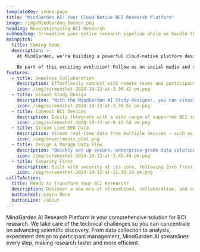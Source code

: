 ```yaml
---
templateKey: index-page
title: "MindGarden AI: Your Cloud-Native BCI Research Platform"
image: /img/MindGarden_Banner.png
heading: Revolutionizing BCI Research
subheading: Streamline your entire research pipeline while we handle the complexity
mainpitch:
  title: Coming Soon
  description: >-
    At MindGarden, we're building a powerful cloud-native platform designed to transform BCI research. Our goal is to equip researchers with intuitive, cutting-edge tools that drive mental and cognitive health innovations.

    Be part of this exciting evolution! Follow us on social media and stay tuned for updates, insightful blogs, and new podcast episodes.
features:
  - title: Seamless Collaboration
    description: Effortlessly connect with remote teams and participants worldwide, removing geographical limitations and fostering global research partnerships.
    icon: /img/screenshot-2024-10-13-at-3.36.42 pm.png
  - title: Visual Study Design
    description: "With the MindGarden AI Study Designer, you can visually craft complex study experiences tailored to your participants."
    icon: /img/screenshot-2024-10-13-at-3.36.51 pm.png
  - title: Connect BCI Devices
    description: Easily integrate with a wide range of supported BCI sensors and devices.
    icon: /img/screenshot-2024-10-13-at-9.43.54 am.png
  - title: Stream Live EEG Data
    description: Stream real-time data from multiple devices – such as PiEEG or OpenBCI – enabling simultaneous multi-modal analysis and monitoring.
    icon: /img/experiments_plot.png
  - title: Design & Manage Data Flow
    description: "Quickly set up secure, enterprise-grade data solutions and use the MindGarden AI Study Designer to visually map your data flows."
    icon: /img/screenshot-2024-10-13-at-3.45.44 pm.png
  - title: Security First
    description: Built with security at its core, following Zero Trust principles. MindGarden AI ensures Least Privilege access with RBAC and complies with leading standards like OAuth and OIDC.
    icon: /img/screenshot-2024-10-12-at-11.30.24 pm.png
callToAction:
  title: Ready to Transform Your BCI Research?
  description: Discover a new era of streamlined, collaborative, and cutting-edge BCI research with MindGarden AI.
  buttonText: Learn More
  buttonLink: /about
---
```


MindGarden AI Research Platform is your comprehensive solution for BCI research. We take care of the technical challenges so you can concentrate on advancing scientific discovery. From data collection to analysis, experiment design to participant management, MindGarden AI streamlines every step, making research faster and more efficient.
